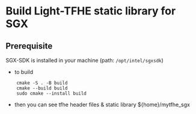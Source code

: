# Build Light-TFHE static library for SGX
## Prerequisite
SGX-SDK is installed in your machine (path: `/opt/intel/sgxsdk`)

- to build
```
    cmake -S . -B build
    cmake --build build
    sudo cmake --install build
```
- then you can see tfhe header files & static library ${home}/mytfhe_sgx
